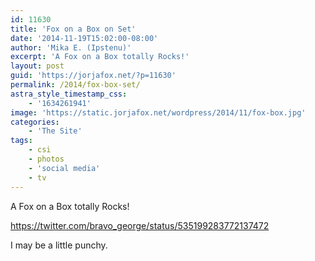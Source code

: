 ```yaml
---
id: 11630
title: 'Fox on a Box on Set'
date: '2014-11-19T15:02:00-08:00'
author: 'Mika E. (Ipstenu)'
excerpt: 'A Fox on a Box totally Rocks!'
layout: post
guid: 'https://jorjafox.net/?p=11630'
permalink: /2014/fox-box-set/
astra_style_timestamp_css:
    - '1634261941'
image: 'https://static.jorjafox.net/wordpress/2014/11/fox-box.jpg'
categories:
    - 'The Site'
tags:
    - csi
    - photos
    - 'social media'
    - tv
---
```


A Fox on a Box totally Rocks!

https://twitter.com/bravo_george/status/535199283772137472

I may be a little punchy.